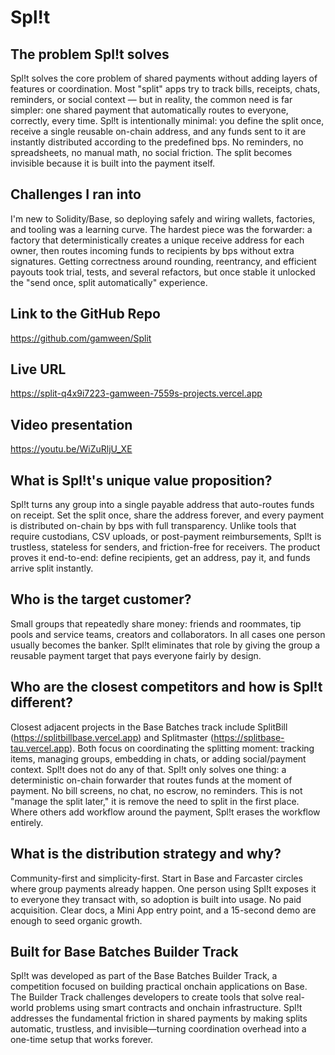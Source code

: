 # Spl!t

## The problem Spl!t solves

Spl!t solves the core problem of shared payments without adding layers of features or coordination. Most "split" apps try to track bills, receipts, chats, reminders, or social context — but in reality, the common need is far simpler: one shared payment that automatically routes to everyone, correctly, every time. Spl!t is intentionally minimal: you define the split once, receive a single reusable on-chain address, and any funds sent to it are instantly distributed according to the predefined bps. No reminders, no spreadsheets, no manual math, no social friction. The split becomes invisible because it is built into the payment itself.

## Challenges I ran into

I'm new to Solidity/Base, so deploying safely and wiring wallets, factories, and tooling was a learning curve. The hardest piece was the forwarder: a factory that deterministically creates a unique receive address for each owner, then routes incoming funds to recipients by bps without extra signatures. Getting correctness around rounding, reentrancy, and efficient payouts took trial, tests, and several refactors, but once stable it unlocked the "send once, split automatically" experience.

## Link to the GitHub Repo

https://github.com/gamween/Split

## Live URL

https://split-q4x9i7223-gamween-7559s-projects.vercel.app

## Video presentation

https://youtu.be/WiZuRljU_XE

## What is Spl!t's unique value proposition?

Spl!t turns any group into a single payable address that auto-routes funds on receipt. Set the split once, share the address forever, and every payment is distributed on-chain by bps with full transparency. Unlike tools that require custodians, CSV uploads, or post-payment reimbursements, Spl!t is trustless, stateless for senders, and friction-free for receivers. The product proves it end-to-end: define recipients, get an address, pay it, and funds arrive split instantly.

## Who is the target customer?

Small groups that repeatedly share money: friends and roommates, tip pools and service teams, creators and collaborators. In all cases one person usually becomes the banker. Spl!t eliminates that role by giving the group a reusable payment target that pays everyone fairly by design.

## Who are the closest competitors and how is Spl!t different?

Closest adjacent projects in the Base Batches track include SplitBill (https://splitbillbase.vercel.app) and Splitmaster (https://splitbase-tau.vercel.app). Both focus on coordinating the splitting moment: tracking items, managing groups, embedding in chats, or adding social/payment context. Spl!t does not do any of that. Spl!t only solves one thing: a deterministic on-chain forwarder that routes funds at the moment of payment. No bill screens, no chat, no escrow, no reminders. This is not "manage the split later," it is remove the need to split in the first place. Where others add workflow around the payment, Spl!t erases the workflow entirely.

## What is the distribution strategy and why?

Community-first and simplicity-first. Start in Base and Farcaster circles where group payments already happen. One person using Spl!t exposes it to everyone they transact with, so adoption is built into usage. No paid acquisition. Clear docs, a Mini App entry point, and a 15-second demo are enough to seed organic growth.

## Built for Base Batches Builder Track

Spl!t was developed as part of the Base Batches Builder Track, a competition focused on building practical onchain applications on Base. The Builder Track challenges developers to create tools that solve real-world problems using smart contracts and onchain infrastructure. Spl!t addresses the fundamental friction in shared payments by making splits automatic, trustless, and invisible—turning coordination overhead into a one-time setup that works forever.

